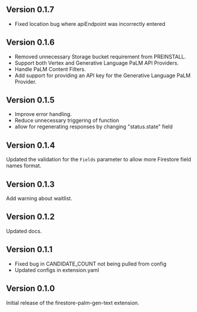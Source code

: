 ## Version 0.1.7

- Fixed location bug where apiEndpoint was incorrectly entered

## Version 0.1.6

- Removed unnecessary Storage bucket requirement from PREINSTALL.
- Support both Vertex and Generative Language PaLM API Providers.
- Handle PaLM Content Filters.
- Add support for providing an API key for the Generative Language PaLM Provider.

## Version 0.1.5

- Improve error handling.
- Reduce unnecessary triggering of function
- allow for regenerating responses by changing "status.state" field

## Version 0.1.4

Updated the validation for the `Fields` parameter to allow more Firestore field names format.

## Version 0.1.3

Add warning about waitlist.

## Version 0.1.2

Updated docs.

## Version 0.1.1

- Fixed bug in CANDIDATE_COUNT not being pulled from config
- Updated configs in extension.yaml

## Version 0.1.0

Initial release of the firestore-palm-gen-text extension.
